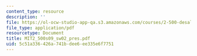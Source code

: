 ```yaml
---
content_type: resource
description: ''
file: https://ol-ocw-studio-app-qa.s3.amazonaws.com/courses/2-500-desalination-and-water-purification-spring-2009/5c51a336426a741bdee6ee335e6f7751_MIT2_500s09_sw02_pres.pdf
file_type: application/pdf
resourcetype: Document
title: MIT2_500s09_sw02_pres.pdf
uid: 5c51a336-426a-741b-dee6-ee335e6f7751
---
```

